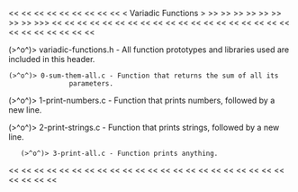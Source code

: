>> >> >> >> >> >> >> >> >> >> >> >> >> >> >> >> >> >> >> >> >> >> >> >> >> >>
<< << << << << << << << << < Variadic Functions > >> >> >> >> >> >> >> >> >>>
<< << << << << << << << << << << << << << << << << << << << << << << << << <<

(>^o^)> variadic-functions.h - All function prototypes and libraries used are
			       included in this header.

    (>^o^)> 0-sum-them-all.c - Function that returns the sum of all its
			       parameters.

   (>^o^)> 1-print-numbers.c - Function that prints numbers, followed by a
			       new line.

   (>^o^)> 2-print-strings.c - Function that prints strings, followed by a
			       new line.

       (>^o^)> 3-print-all.c - Function prints anything.

<< << << << << << << << << << << << << << << << << << << << << << << << << <<
>> >> >> >> >> >> >> >> >> >> >> >> >> >> >> >> >> >> >> >> >> >> >> >> >> >>
